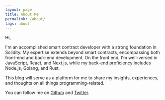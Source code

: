 ```yaml
---
layout: page
title: About Me
permalink: /about/
tags: about
---
```


Hi,

I'm an accomplished smart contract developer with a strong foundation in Solidity.
My expertise extends beyond smart contracts, encompassing both front-end and back-end development.
On the front end, I'm well-versed in JavaScript, React, and Next.js,
while my back-end proficiency includes Node.js, Golang, and Rust.

This blog will serve as a platform for me to share my insights, experiences,
and thoughts on all things programming-related.

You can follow me on
[Github](https://github.com/matinkaboli) and
[Twitter](https://twitter.com/matin_ka).

